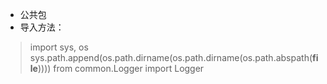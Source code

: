 * 公共包
* 导入方法：
> import sys, os
> sys.path.append(os.path.dirname(os.path.dirname(os.path.abspath(__file__))))
> from common.Logger import Logger